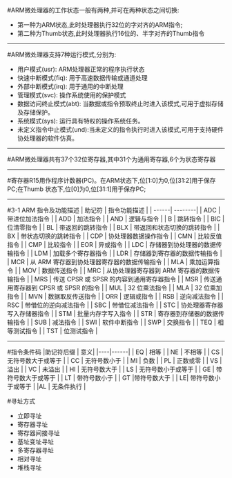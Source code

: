
#ARM微处理器的工作状态一般有两种,并可在两种状态之间切换:- 第一种为ARM状态,此时处理器执行32位的字对齐的ARM指令;- 第二种为Thumb状态,此时处理器执行16位的、半字对齐的Thumb指令
***#ARM微处理器支持7种运行模式,分别为:- 用户模式(usr): ARM处理器正常的程序执行状态- 快速中断模式(fiq): 用于高速数据传输或通道处理- 外部中断模式(irq): 用于通用的中断处理- 管理模式(svc): 操作系统使用的保护模式- 数据访问终止模式(abt): 当数据或指令预取终止时进入该模式,可用于虚拟存储及存储保护。- 系统模式(sys): 运行具有特权的操作系统任务。- 未定义指令中止模式(und):当未定义的指令执行时进入该模式,可用于支持硬件协处理器的软件仿真。
***#ARM微处理器共有37个32位寄存器,其中31个为通用寄存器,6个为状态寄存器***
#寄存器R15用作程序计数器(PC)。在ARM状态下,位[1:0]为0,位[31:2]用于保存PC;在Thumb 状态下,位[0]为0,位[31:1]用于保存PC;
***
#3-1 ARM 指令及功能描述| 助记符 | 指令功能描述 |
| ------| --------|
| ADC   | 带进位加法指令 |
| ADD | 加法指令 |
| AND | 逻辑与指令 || B | 跳转指令 || BIC | 位清零指令 || BL | 带返回的跳转指令 || BLX | 带返回和状态切换的跳转指令 || BX | 带状态切换的跳转指令 || CDP | 协处理器数据操作指令 || CMN | 比较反值指令 || CMP | 比较指令 || EOR | 异或指令 || LDC | 存储器到协处理器的数据传输指令 || LDM | 加载多个寄存器指令 || LDR | 存储器到寄存器的数据传输指令 || MCR | 从 ARM 寄存器到协处理器寄存器的数据传输指令 || MLA | 乘加运算指令 || MOV | 数据传送指令 || MRC | 从协处理器寄存器到 ARM 寄存器的数据传输指令 || MRS | 传送 CPSR 或 SPSR 的内容到通用寄存器指令 || MSR | 传送通用寄存器到 CPSR 或 SPSR 的指令 || MUL | 32 位乘法指令 || MLA | 32 位乘加指令 || MVN | 数据取反传送指令 || ORR | 逻辑或指令 || RSB | 逆向减法指令 || RSC | 带借位的逆向减法指令 || SBC | 带借位减法指令 || STC | 协处理器寄存器写入存储器指令 || STM | 批量内存字写入指令 || STR | 寄存器到存储器的数据传输指令 || SUB | 减法指令 || SWI | 软件中断指令 || SWP | 交换指令 || TEQ | 相等测试指令 || TST | 位测试指令 |
***
#指令条件码|助记符后缀 | 意义||----|------|| EQ | 相等 || NE | 不相等 || CS | 无符号数大于或等于 || CC | 无符号数小于 || MI | 负数 || PL | 正数或零 || VS | 溢出 || VC | 未溢出 || HI | 无符号数大于 || LS | 无符号数小于或等于 || GE | 带符号数大于或等于 || LT | 带符号数小于 || GT |带符号数大于 || LE| 带符号数小于或等于 ||AL | 无条件执行 |#寻址方式
- 立即寻址
- 寄存器寻址 
- 寄存器间接寻址
- 基址变址寻址 
- 多寄存器寻址
- 相对寻址
- 堆栈寻址